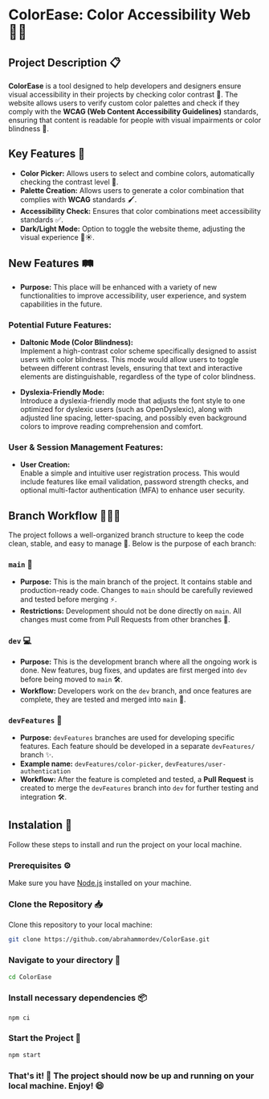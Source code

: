 # ColorEase: Color Accessibility Web 🌈✨

## Project Description 📋

**ColorEase** is a tool designed to help developers and designers ensure visual accessibility in their projects by checking color contrast 🎨. The website allows users to verify custom color palettes and check if they comply with the **WCAG (Web Content Accessibility Guidelines)** standards, ensuring that content is readable for people with visual impairments or color blindness 👀.

## Key Features 🔑

- **Color Picker:** Allows users to select and combine colors, automatically checking the contrast level 🎯.
- **Palette Creation:** Allows users to generate a color combination that complies with **WCAG** standards 🖌️.
- **Accessibility Check:** Ensures that color combinations meet accessibility standards ✅.
- **Dark/Light Mode:** Option to toggle the website theme, adjusting the visual experience 🌙☀️.

## New Features 🛤️

- **Purpose:** This place will be enhanced with a variety of new functionalities to improve accessibility, user experience, and system capabilities in the future.

### Potential Future Features:

- **Daltonic Mode (Color Blindness):**  
  Implement a high-contrast color scheme specifically designed to assist users with color blindness. This mode would allow users to toggle between different contrast levels, ensuring that text and interactive elements are distinguishable, regardless of the type of color blindness.

- **Dyslexia-Friendly Mode:**  
  Introduce a dyslexia-friendly mode that adjusts the font style to one optimized for dyslexic users (such as OpenDyslexic), along with adjusted line spacing, letter-spacing, and possibly even background colors to improve reading comprehension and comfort.

### User & Session Management Features:

- **User Creation:**  
  Enable a simple and intuitive user registration process. This would include features like email validation, password strength checks, and optional multi-factor authentication (MFA) to enhance user security.

## Branch Workflow 🧑‍💻🔄

The project follows a well-organized branch structure to keep the code clean, stable, and easy to manage 🧹. Below is the purpose of each branch:

### `main` 🚀

- **Purpose:** This is the main branch of the project. It contains stable and production-ready code. Changes to `main` should be carefully reviewed and tested before merging ⚡.
- **Restrictions:** Development should not be done directly on `main`. All changes must come from Pull Requests from other branches 🔀.

### `dev` 💻

- **Purpose:** This is the development branch where all the ongoing work is done. New features, bug fixes, and updates are first merged into `dev` before being moved to `main` 🛠️.
- **Workflow:** Developers work on the `dev` branch, and once features are complete, they are tested and merged into `main` 🚀.

### `devFeatures` 🔧

- **Purpose:** `devFeatures` branches are used for developing specific features. Each feature should be developed in a separate `devFeatures/` branch ✨.
- **Example name:** `devFeatures/color-picker`, `devFeatures/user-authentication`
- **Workflow:** After the feature is completed and tested, a **Pull Request** is created to merge the `devFeatures` branch into `dev` for further testing and integration 🛠️.

## Instalation 🚀

Follow these steps to install and run the project on your local machine.

### Prerequisites ⚙️

Make sure you have [Node.js](https://nodejs.org/) installed on your machine.

### Clone the Repository 📥

Clone this repository to your local machine:

```bash
git clone https://github.com/abrahammordev/ColorEase.git
```

### Navigate to your directory 📂

```bash
cd ColorEase
```

### Install necessary dependencies 📦

```bash
npm ci
```

### Start the Project 🚀

```bash
npm start
```
### That's it! 🎉 The project should now be up and running on your local machine. Enjoy! 😄